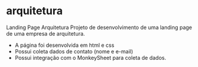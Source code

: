 # arquitetura
Landing Page Arquitetura
Projeto de desenvolvimento de uma landing page de uma empresa de arquitetura.
   - A página foi desenvolvida em html e css
   - Possui coleta dados de contato (nome e e-mail)
   - Possui integração com o MonkeySheet para coleta de dados.

